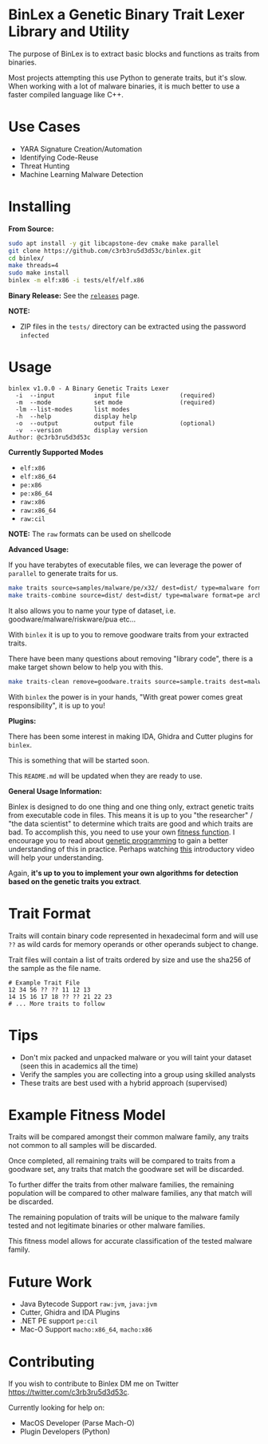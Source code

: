 # BinLex a Genetic Binary Trait Lexer Library and Utility

The purpose of BinLex is to extract basic blocks and functions as traits from binaries.

Most projects attempting this use Python to generate traits, but it's slow. When working with a lot of malware binaries, it is much better to use a faster compiled language like C++.

# Use Cases
- YARA Signature Creation/Automation
- Identifying Code-Reuse
- Threat Hunting
- Machine Learning Malware Detection

# Installing

**From Source:**

```bash
sudo apt install -y git libcapstone-dev cmake make parallel
git clone https://github.com/c3rb3ru5d3d53c/binlex.git
cd binlex/
make threads=4
sudo make install
binlex -m elf:x86 -i tests/elf/elf.x86
```

**Binary Release:** See the [`releases`](https://github.com/c3rb3ru5d3d53c/binlex/releases) page.

**NOTE:**
- ZIP files in the `tests/` directory can be extracted using the password `infected`

# Usage

```text
binlex v1.0.0 - A Binary Genetic Traits Lexer
  -i  --input           input file              (required)
  -m  --mode            set mode                (required)
  -lm --list-modes      list modes
  -h  --help            display help
  -o  --output          output file             (optional)
  -v  --version         display version
Author: @c3rb3ru5d3d53c
```

**Currently Supported Modes**

- `elf:x86`
- `elf:x86_64`
- `pe:x86`
- `pe:x86_64`
- `raw:x86`
- `raw:x86_64`
- `raw:cil`

__NOTE:__ The `raw` formats can be used on shellcode

**Advanced Usage:**

If you have terabytes of executable files, we can leverage the power of `parallel` to generate traits for us.

```bash
make traits source=samples/malware/pe/x32/ dest=dist/ type=malware format=pe arch=x86 threads=4
make traits-combine source=dist/ dest=dist/ type=malware format=pe arch=x86 threads=4
```

It also allows you to name your type of dataset, i.e. goodware/malware/riskware/pua etc...

With `binlex` it is up to you to remove goodware traits from your extracted traits.

There have been many questions about removing "library code", there is a make target shown below to help you with this.

```bash
make traits-clean remove=goodware.traits source=sample.traits dest=malware.traits
```

With `binlex` the power is in your hands, "With great power comes great responsibility", it is up to you!

**Plugins:**

There has been some interest in making IDA, Ghidra and Cutter plugins for `binlex`.

This is something that will be started soon.

This `README.md` will be updated when they are ready to use.

**General Usage Information:**

Binlex is designed to do one thing and one thing only, extract genetic traits from executable code in files. This means it is up to you "the researcher" / "the data scientist" to determine which traits are good and which traits are bad. To accomplish this, you need to use your own [fitness function](https://en.wikipedia.org/wiki/Fitness_function). I encourage you to read about [genetic programming](https://en.wikipedia.org/wiki/Genetic_programming) to gain a better understanding of this in practice. Perhaps watching [this](https://www.youtube.com/watch?v=qiKW1qX97qA) introductory video will help your understanding.

Again, **it's up to you to implement your own algorithms for detection based on the genetic traits you extract**.

# Trait Format
Traits will contain binary code represented in hexadecimal form and will use `??` as wild cards for memory operands or other operands subject to change.

Trait files will contain a list of traits ordered by size and use the sha256 of the sample as the file name.

```
# Example Trait File
12 34 56 ?? ?? 11 12 13
14 15 16 17 18 ?? ?? 21 22 23
# ... More traits to follow
```

# Tips
- Don't mix packed and unpacked malware or you will taint your dataset (seen this in academics all the time)
- Verify the samples you are collecting into a group using skilled analysts
- These traits are best used with a hybrid approach (supervised)

# Example Fitness Model

Traits will be compared amongst their common malware family, any traits not common to all samples will be discarded.

Once completed, all remaining traits will be compared to traits from a goodware set, any traits that match the goodware set will be discarded.

To further differ the traits from other malware families, the remaining population will be compared to other malware families, any that match will be discarded.

The remaining population of traits will be unique to the malware family tested and not legitimate binaries or other malware families.

This fitness model allows for accurate classification of the tested malware family.

# Future Work
- Java Bytecode Support `raw:jvm`, `java:jvm`
- Cutter, Ghidra and IDA Plugins
- .NET PE support `pe:cil`
- Mac-O Support `macho:x86_64`, `macho:x86`

# Contributing

If you wish to contribute to Binlex DM me on Twitter https://twitter.com/c3rb3ru5d3d53c.

Currently looking for help on:
- MacOS Developer (Parse Mach-O)
- Plugin Developers (Python)
